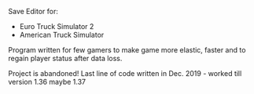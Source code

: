 Save Editor for:
- Euro Truck Simulator 2
- American Truck Simulator

Program written for few gamers to make game more elastic, faster and to regain player status after data loss.

Project is abandoned!
Last line of code written in Dec. 2019 - worked till version 1.36 maybe 1.37

